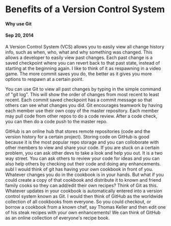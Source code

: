 <!-- This template is in markdown, not html, so
  it will not render beautifully when you copy and
  paste it into your github.io site, but it will at
  least be published. Next week you'll be creating a
  blog template using HTML and CSS and you'll be able
  to copy and paste the blog posts from week 1 in there
  to make them pretty next week.

  For now, please replace the title, subtitle (if desired),
  and date with the text you would like. Markdown is pretty
  simple, so you can just feel free to type. =) -->


# Benefits of a Version Control System
#### Why use Git
#### Sep 20, 2014

A Version Control System (VCS) allows you to easily view all change history info, such as when, who, what and why something was changed. This allows a developer to easily view past changes. Each past change is a saved checkpoint where you can revert back to that past state, instead of starting at the beginning again. I like to think of it as respawning in a video game. The more commit saves you do, the better as it gives you more options to respawn at a certain point.

You can use Git to view all past changes by typing in the simple command of "git log". This will show the order of changes from most recent to least recent. Each commit saved checkpoint has a commit message so that others can see what changes you did. Git encourages teamwork by having each member use their own copy of the master repository. Each member may pull code from other repos to do a code review. After a code check, you can then do a code push to the master repo.

GitHub is an online hub that stores remote repositories (code and the version history for a certain project). Storing code on GitHub is good because it is the most popular repo storage and you can colloborate with other members to view and share your code. If you are stuck on a certain problem, you can ask other devs to take a look and help you out. It is a two way street. You can ask others to review your code for ideas and you can also help others by checking out their code and doing any enhancements.
subl
I would think of git has having your own cookbook in front of you. Whatever changes you do in the cookbook is in your hands. But what if you could create a copy of that cookbook and distribute it to known and friend family cooks so they can add/edit their own recipes? Think of Git as this. Whatever updates in your cookbook is automatically entered into a version control system known as Git. I would then think of GitHub as the worldwide collection of all cookbooks from everyone. So you could checkout, or borrow a cookbook from a known chef, say Thomas Keller and then edit one of his steak recipes with your own enhancements! We can think of GitHub as an online collection of everyone's recipe book.






